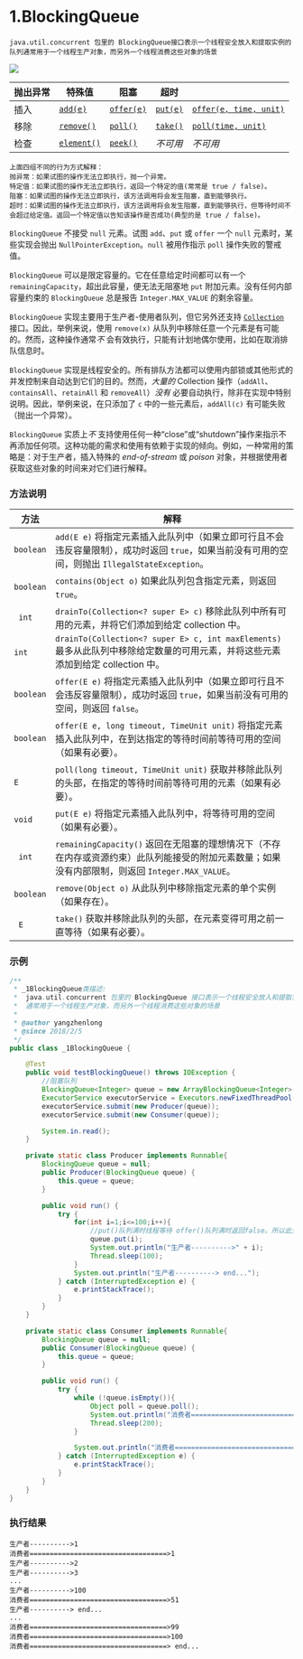 # 1.BlockingQueue
```
java.util.concurrent 包里的 BlockingQueue接口表示一个线程安全放入和提取实例的队列通常用于一个线程生产对象，而另外一个线程消费这些对象的场景
```
![](http://img.blog.csdn.net/20150302184203260?watermark/2/text/aHR0cDovL2Jsb2cuY3Nkbi5uZXQvZGVmb25kcw==/font/5a6L5L2T/fontsize/400/fill/I0JBQkFCMA==/dissolve/70/gravity/Center)

| **抛出异常** | 特殊值                                      | 阻塞                                       | **超时**                                   |                                          |
| -------- | ---------------------------------------- | ---------------------------------------- | ---------------------------------------- | ---------------------------------------- |
| 插入       | [`add(e)`](http://tool.oschina.net/uploads/apidocs/jdk-zh/java/util/concurrent/BlockingQueue.html#add(E)) | [`offer(e)`](http://tool.oschina.net/uploads/apidocs/jdk-zh/java/util/concurrent/BlockingQueue.html#offer(E)) | [`put(e)`](http://tool.oschina.net/uploads/apidocs/jdk-zh/java/util/concurrent/BlockingQueue.html#put(E)) | [`offer(e, time, unit)`](http://tool.oschina.net/uploads/apidocs/jdk-zh/java/util/concurrent/BlockingQueue.html) |
| 移除       | [`remove()`](http://tool.oschina.net/uploads/apidocs/jdk-zh/java/util/concurrent/BlockingQueue.html) | [`poll()`](http://tool.oschina.net/uploads/apidocs/jdk-zh/java/util/concurrent/BlockingQueue.html) | [`take()`](http://tool.oschina.net/uploads/apidocs/jdk-zh/java/util/concurrent/BlockingQueue.html) | [`poll(time, unit)`](http://tool.oschina.net/uploads/apidocs/jdk-zh/java/util/concurrent/BlockingQueue.html) |
| 检查       | [`element()`](http://tool.oschina.net/uploads/apidocs/jdk-zh/java/util/Queue.html) | [`peek()`](http://tool.oschina.net/uploads/apidocs/jdk-zh/java/util/Queue.html#peek()) | *不可用*                                    | *不可用*                                    |

```
上面四组不同的行为方式解释：
抛异常：如果试图的操作无法立即执行，抛一个异常。
特定值：如果试图的操作无法立即执行，返回一个特定的值(常常是 true / false)。
阻塞：如果试图的操作无法立即执行，该方法调用将会发生阻塞，直到能够执行。
超时：如果试图的操作无法立即执行，该方法调用将会发生阻塞，直到能够执行，但等待时间不会超过给定值。返回一个特定值以告知该操作是否成功(典型的是 true / false)。
```

`BlockingQueue` 不接受 `null` 元素。试图 `add`、`put` 或 `offer` 一个 `null` 元素时，某些实现会抛出 `NullPointerException`。`null` 被用作指示 `poll` 操作失败的警戒值。

`BlockingQueue` 可以是限定容量的。它在任意给定时间都可以有一个 `remainingCapacity`，超出此容量，便无法无阻塞地 `put` 附加元素。没有任何内部容量约束的 `BlockingQueue` 总是报告 `Integer.MAX_VALUE` 的剩余容量。

`BlockingQueue` 实现主要用于生产者-使用者队列，但它另外还支持 [`Collection`](http://tool.oschina.net/uploads/apidocs/jdk-zh/java/util/Collection.html) 接口。因此，举例来说，使用 `remove(x)` 从队列中移除任意一个元素是有可能的。然而，这种操作通常*不* 会有效执行，只能有计划地偶尔使用，比如在取消排队信息时。

`BlockingQueue` 实现是线程安全的。所有排队方法都可以使用内部锁或其他形式的并发控制来自动达到它们的目的。然而，*大量的* Collection 操作（`addAll`、`containsAll`、`retainAll` 和 `removeAll`）*没有* 必要自动执行，除非在实现中特别说明。因此，举例来说，在只添加了 `c` 中的一些元素后，`addAll(c)` 有可能失败（抛出一个异常）。

`BlockingQueue` 实质上*不* 支持使用任何一种“close”或“shutdown”操作来指示不再添加任何项。这种功能的需求和使用有依赖于实现的倾向。例如，一种常用的策略是：对于生产者，插入特殊的 *end-of-stream* 或 *poison* 对象，并根据使用者获取这些对象的时间来对它们进行解释。

### 方法说明

| **方法**    | **解释**                                   |
| --------- | ---------------------------------------- |
| `boolean` | `add(E e)`           将指定元素插入此队列中（如果立即可行且不会违反容量限制），成功时返回 `true`，如果当前没有可用的空间，则抛出 `IllegalStateException`。 |
| `boolean` | `contains(Object o)`           如果此队列包含指定元素，则返回 `true`。 |
| ` int`    | `drainTo(Collection<? super E> c)`           移除此队列中所有可用的元素，并将它们添加到给定 collection 中。 |
| `int`     | `drainTo(Collection<? super E> c, int maxElements)`           最多从此队列中移除给定数量的可用元素，并将这些元素添加到给定 collection 中。 |
| `boolean` | `offer(E e)`           将指定元素插入此队列中（如果立即可行且不会违反容量限制），成功时返回 `true`，如果当前没有可用的空间，则返回 `false`。 |
| `boolean` | `offer(E e, long timeout, TimeUnit unit)`           将指定元素插入此队列中，在到达指定的等待时间前等待可用的空间（如果有必要）。 |
| `E`       | `poll(long timeout, TimeUnit unit)`           获取并移除此队列的头部，在指定的等待时间前等待可用的元素（如果有必要）。 |
| `void`    | `put(E e)`           将指定元素插入此队列中，将等待可用的空间（如果有必要）。 |
| ` int`    | `remainingCapacity()`           返回在无阻塞的理想情况下（不存在内存或资源约束）此队列能接受的附加元素数量；如果没有内部限制，则返回 `Integer.MAX_VALUE`。 |
| `boolean` | `remove(Object o)`           从此队列中移除指定元素的单个实例（如果存在）。 |
| ` E`      | `take()`           获取并移除此队列的头部，在元素变得可用之前一直等待（如果有必要）。 |

### 示例

```java
/**
 * _1BlockingQueue类描述:
 *  java.util.concurrent 包里的 BlockingQueue 接口表示一个线程安全放入和提取实例的队列
 *  通常用于一个线程生产对象，而另外一个线程消费这些对象的场景
 *
 * @author yangzhenlong
 * @since 2018/2/5
 */
public class _1BlockingQueue {

    @Test
    public void testBlockingQueue() throws IOException {
        //阻塞队列
        BlockingQueue<Integer> queue = new ArrayBlockingQueue<Integer>(100);
        ExecutorService executorService = Executors.newFixedThreadPool(2);
        executorService.submit(new Producer(queue));
        executorService.submit(new Consumer(queue));

        System.in.read();
    }

    private static class Producer implements Runnable{
        BlockingQueue queue = null;
        public Producer(BlockingQueue queue) {
            this.queue = queue;
        }

        public void run() {
            try {
                for(int i=1;i<=100;i++){
                    //put()队列满时线程等待 offer()队列满时返回false。所以此处用put
                    queue.put(i);
                    System.out.println("生产者---------->" + i);
                    Thread.sleep(100);
                }
                System.out.println("生产者----------> end...");
            } catch (InterruptedException e) {
                e.printStackTrace();
            }
        }
    }

    private static class Consumer implements Runnable{
        BlockingQueue queue = null;
        public Consumer(BlockingQueue queue) {
            this.queue = queue;
        }

        public void run() {
            try {
                while (!queue.isEmpty()){
                    Object poll = queue.poll();
                    System.out.println("消费者==================================>" + poll);
                    Thread.sleep(200);
                }

                System.out.println("消费者==================================> end...");
            } catch (InterruptedException e) {
                e.printStackTrace();
            }
        }
    }
}
```

### 执行结果

```
生产者---------->1
消费者==================================>1
生产者---------->2
生产者---------->3
...
生产者---------->100
消费者==================================>51
生产者----------> end...
...
消费者==================================>99
消费者==================================>100
消费者==================================> end...
```

